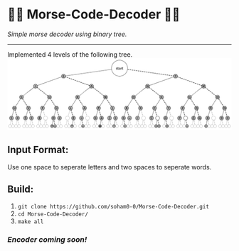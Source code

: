 # 🕵🏼 Morse-Code-Decoder 🕵🏼
_Simple morse decoder using binary tree._

***
Implemented 4 levels of the following tree.
![Morse code tree](images/Morse_code_tree.png)

## Input Format:
Use one space to seperate letters and two spaces to seperate words.

## Build:
1. ```git clone https://github.com/soham0-0/Morse-Code-Decoder.git```
2. ```cd Morse-Code-Decoder/```
3. ```make all```

### _Encoder coming soon!_
